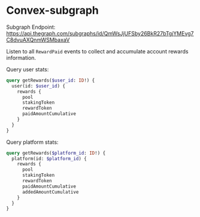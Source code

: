 # Convex-subgraph

Subgraph Endpoint: https://api.thegraph.com/subgraphs/id/QmWsJjUFSby26BkR27bTgjYMEvg7C8dvuAXQnmWSMbaxaV

Listen to all `RewardPaid` events to collect and accumulate account rewards information.

Query user stats:

```graphql
query getRewards($user_id: ID!) {
  user(id: $user_id) {
    rewards {
      pool
      stakingToken
      rewardToken
      paidAmountCumulative
    }
  }
}
```

Query platform stats:

```graphql
query getRewards($platform_id: ID!) {
  platform(id: $platform_id) {
    rewards {
      pool
      stakingToken
      rewardToken
      paidAmountCumulative
      addedAmountCumulative
    }
  }
}
```
